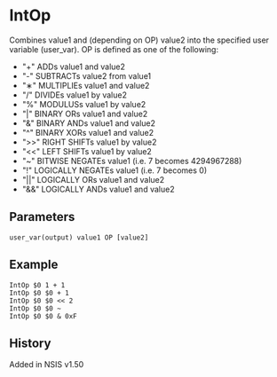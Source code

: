 # IntOp

Combines value1 and (depending on OP) value2 into the specified user variable (user_var). OP is defined as one of the following:

* "+" ADDs value1 and value2
* "-" SUBTRACTs value2 from value1
* "∗" MULTIPLIEs value1 and value2
* "/" DIVIDEs value1 by value2
* "%" MODULUSs value1 by value2
* "|" BINARY ORs value1 and value2
* "&" BINARY ANDs value1 and value2
* "^" BINARY XORs value1 and value2
* ">>" RIGHT SHIFTs value1 by value2
* "<<" LEFT SHIFTs value1 by value2
* "~" BITWISE NEGATEs value1 (i.e. 7 becomes 4294967288)
* "!" LOGICALLY NEGATEs value1 (i.e. 7 becomes 0)
* "||" LOGICALLY ORs value1 and value2
* "&&" LOGICALLY ANDs value1 and value2

## Parameters

    user_var(output) value1 OP [value2]

## Example

	IntOp $0 1 + 1
	IntOp $0 $0 + 1
	IntOp $0 $0 << 2
	IntOp $0 $0 ~
	IntOp $0 $0 & 0xF

## History

Added in NSIS v1.50
